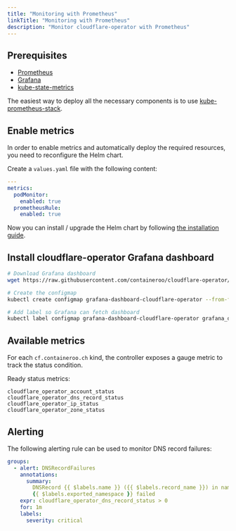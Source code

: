 ```yaml
---
title: "Monitoring with Prometheus"
linkTitle: "Monitoring with Prometheus"
description: "Monitor cloudflare-operator with Prometheus"
---
```


## Prerequisites

- [Prometheus](https://github.com/prometheus-community/helm-charts/tree/main/charts/prometheus)
- [Grafana](https://github.com/grafana/helm-charts/tree/main/charts/grafana)
- [kube-state-metrics](https://github.com/prometheus-community/helm-charts/tree/main/charts/kube-state-metrics)

The easiest way to deploy all the necessary components is to use
[kube-prometheus-stack](https://github.com/prometheus-community/helm-charts/tree/main/charts/kube-prometheus-stack).

## Enable metrics

In order to enable metrics and automatically deploy the required resources, you need to reconfigure the Helm chart.

Create a `values.yaml` file with the following content:

```yaml
---
metrics:
  podMonitor:
    enabled: true
  prometheusRule:
    enabled: true
```

Now you can install / upgrade the Helm chart by following [the installation guide](/docs/cloudflare-operator/installation/#customized-installation).

## Install cloudflare-operator Grafana dashboard

```bash
# Download Grafana dashboard
wget https://raw.githubusercontent.com/containeroo/cloudflare-operator/master/config/manifests/grafana/dashboards/overview.json -O /tmp/grafana-dashboard-cloudflare-operator.json

# Create the configmap
kubectl create configmap grafana-dashboard-cloudflare-operator --from-file=/tmp/grafana-dashboard-cloudflare-operator.json

# Add label so Grafana can fetch dashboard
kubectl label configmap grafana-dashboard-cloudflare-operator grafana_dashboard="1"
```

## Available metrics

For each `cf.containeroo.ch` kind, the controller exposes a gauge metric to track the status condition.

Ready status metrics:

```text
cloudflare_operator_account_status
cloudflare_operator_dns_record_status
cloudflare_operator_ip_status
cloudflare_operator_zone_status
```

## Alerting

The following alerting rule can be used to monitor DNS record failures:

```yaml
groups:
  - alert: DNSRecordFailures
    annotations:
      summary:
        DNSRecord {{ $labels.name }} ({{ $labels.record_name }}) in namespace
        {{ $labels.exported_namespace }} failed
    expr: cloudflare_operator_dns_record_status > 0
    for: 1m
    labels:
      severity: critical
```
